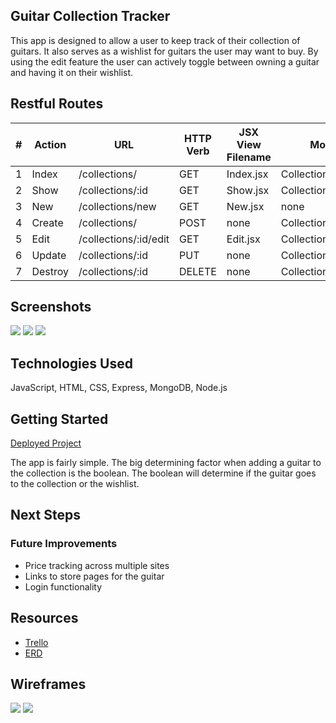 ## Guitar Collection Tracker
<p>
    This app is designed to allow a user to keep track of their collection of guitars. It also serves as a wishlist for guitars the user may want to buy. By using the edit feature the user can actively toggle between owning a guitar and having it on their wishlist.
</p>

## Restful Routes

| # | Action | URL | HTTP Verb | JSX View Filename | Mongoose Method |
| ----------- | -------------| --------------| --------------| --------------| --------------|
| 1 | Index | /collections/ | GET | Index.jsx | Collection.find() |
| 2 | Show | /collections/:id | GET | Show.jsx | Collection.findById() |
| 3 | New | /collections/new | GET | New.jsx | none |
| 4 | Create | /collections/ | POST | none | Collection.create(req.body) |
| 5 | Edit | /collections/:id/edit | GET | Edit.jsx | Collection.findById() |
| 6 | Update | /collections/:id | PUT | none | Collection.findByIdAndUpdate() |
| 7 | Destroy | /collections/:id | DELETE | none | Collection.findByIdAndDelete() |

## Screenshots
<p>
    <img src='https://i.imgur.com/2Bk4QIz.png' />
    <img src='https://i.imgur.com/41VK4he.png' />
    <img src='https://i.imgur.com/MZcfyte.png' />
</p>

## Technologies Used
<p>
    JavaScript, HTML, CSS, Express, MongoDB, Node.js
</p>

## Getting Started
<a href='' target='_blank'>Deployed Project</a>
<br />
<p>
    The app is fairly simple. The big determining factor when adding a guitar to the collection is the boolean. The boolean will determine if the guitar goes to the collection or the wishlist.
</p>

## Next Steps
<p>
    <h3>Future Improvements</h3>
    <ul>
        <li>Price tracking across multiple sites</li>
        <li>Links to store pages for the guitar</li>
        <li>Login functionality</li>
    </ul>
</p>

## Resources
<ul>
    <li><a href='https://trello.com/b/yOopgo8N/project-2' target='_blank'>Trello</a></li>
    <li><a href='https://i.imgur.com/1txB2Xy.png' target='_blank'>ERD</a></li>
</ul>

## Wireframes
<img src='https://i.imgur.com/T7fWQ68.png' />
<img src='https://i.imgur.com/xMaSdGv.png' />